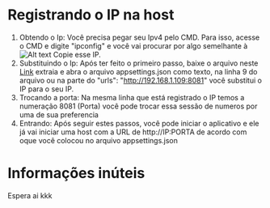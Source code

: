 # Registrando o IP na host

1.  Obtendo o Ip: Você precisa pegar seu Ipv4 pelo CMD. Para isso, acesse o CMD e digite "ipconfig" e você vai procurar por algo semelhante à ![Alt text](https://cdn.discordapp.com/attachments/787408591086157855/990393165020291093/unknown.png?size=4096) Copie esse IP. 
2.  Substituindo o Ip: Após ter feito o primeiro passo, baixe o arquivo neste [Link](https://github.com/ChickChuck2/TheXBESTHost/releases/download/Bruh/publish.rar) extraia e abra o arquivo appsettings.json como texto, na linha 9 do arquivo ou na parte do "urls":  "http://192.168.1.109:8081" você substitui o IP para o seu IP.
3.  Trocando a porta: Na mesma linha que está registrado o IP temos a numeração 8081 (Porta) você pode trocar essa sessão de numeros por uma de sua preferencia
4.  Entrando: Após seguir estes passos, você pode iniciar o aplicativo e ele já vai iniciar uma host com a URL de http://IP:PORTA de acordo com oque você colocou no arquivo appsettings.json


# Informações inúteis
Espera ai kkk
